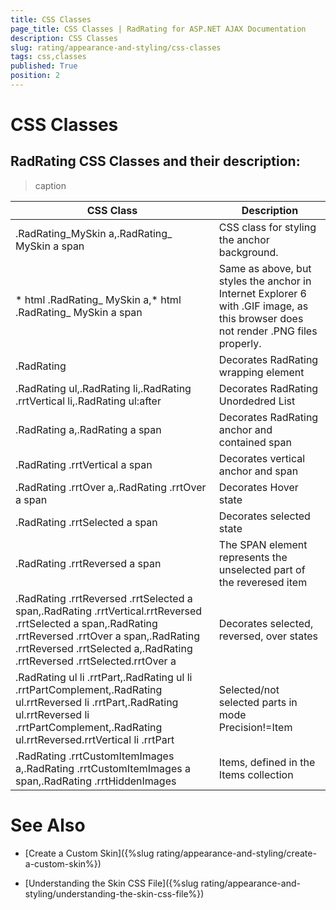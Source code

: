 ```yaml
---
title: CSS Classes
page_title: CSS Classes | RadRating for ASP.NET AJAX Documentation
description: CSS Classes
slug: rating/appearance-and-styling/css-classes
tags: css,classes
published: True
position: 2
---
```


# CSS Classes



## RadRating CSS Classes and their description:




>caption  

| CSS Class | Description |
| ------ | ------ |
|.RadRating_MySkin a,.RadRating_ MySkin a span|CSS class for styling the anchor background.|
|* html .RadRating_ MySkin a,* html .RadRating_ MySkin a span|Same as above, but styles the anchor in Internet Explorer 6 with .GIF image, as this browser does not render .PNG files properly.|
|.RadRating|Decorates RadRating wrapping element|
|.RadRating ul,.RadRating li,.RadRating .rrtVertical li,.RadRating ul:after|Decorates RadRating Unordedred List|
|.RadRating a,.RadRating a span|Decorates RadRating anchor and contained span|
|.RadRating .rrtVertical a span|Decorates vertical anchor and span|
|.RadRating .rrtOver a,.RadRating .rrtOver a span|Decorates Hover state|
|.RadRating .rrtSelected a span|Decorates selected state|
|.RadRating .rrtReversed a span|The SPAN element represents the unselected part of the reveresed item|
|.RadRating .rrtReversed .rrtSelected a span,.RadRating .rrtVertical.rrtReversed .rrtSelected a span,.RadRating .rrtReversed .rrtOver a span,.RadRating .rrtReversed .rrtSelected a,.RadRating .rrtReversed .rrtSelected.rrtOver a|Decorates selected, reversed, over states|
|.RadRating ul li .rrtPart,.RadRating ul li .rrtPartComplement,.RadRating ul.rrtReversed li .rrtPart,.RadRating ul.rrtReversed li .rrtPartComplement,.RadRating ul.rrtReversed.rrtVertical li .rrtPart|Selected/not selected parts in mode Precision!=Item|
|.RadRating .rrtCustomItemImages a,.RadRating .rrtCustomItemImages a span,.RadRating .rrtHiddenImages|Items, defined in the Items collection|

# See Also

 * [Create a Custom Skin]({%slug rating/appearance-and-styling/create-a-custom-skin%})

 * [Understanding the Skin CSS File]({%slug rating/appearance-and-styling/understanding-the-skin-css-file%})
